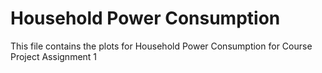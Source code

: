 # Household Power Consumption
This file contains the plots for Household Power Consumption for Course Project Assignment 1

